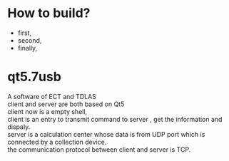 # How to build? #

- first,
- second,
- finally,


# qt5.7usb
A software of ECT and TDLAS  
client and server are both based on Qt5  
client now is a empty shell,  
client is an entry to transmit command to server , get the information and dispaly.  
server is a calculation center whose data is from UDP port which is connected by a collection device.  
the communication protocol between client and server is TCP. 
